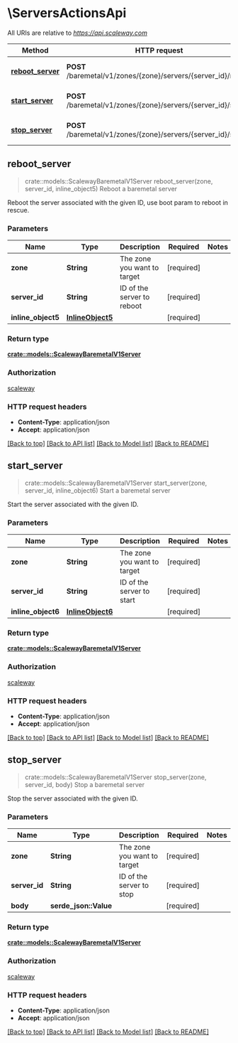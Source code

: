 # \ServersActionsApi

All URIs are relative to *https://api.scaleway.com*

Method | HTTP request | Description
------------- | ------------- | -------------
[**reboot_server**](ServersActionsApi.md#reboot_server) | **POST** /baremetal/v1/zones/{zone}/servers/{server_id}/reboot | Reboot a baremetal server
[**start_server**](ServersActionsApi.md#start_server) | **POST** /baremetal/v1/zones/{zone}/servers/{server_id}/start | Start a baremetal server
[**stop_server**](ServersActionsApi.md#stop_server) | **POST** /baremetal/v1/zones/{zone}/servers/{server_id}/stop | Stop a baremetal server



## reboot_server

> crate::models::ScalewayBaremetalV1Server reboot_server(zone, server_id, inline_object5)
Reboot a baremetal server

Reboot the server associated with the given ID, use boot param to reboot in rescue.

### Parameters


Name | Type | Description  | Required | Notes
------------- | ------------- | ------------- | ------------- | -------------
**zone** | **String** | The zone you want to target | [required] |
**server_id** | **String** | ID of the server to reboot | [required] |
**inline_object5** | [**InlineObject5**](InlineObject5.md) |  | [required] |

### Return type

[**crate::models::ScalewayBaremetalV1Server**](scaleway.baremetal.v1.Server.md)

### Authorization

[scaleway](../README.md#scaleway)

### HTTP request headers

- **Content-Type**: application/json
- **Accept**: application/json

[[Back to top]](#) [[Back to API list]](../README.md#documentation-for-api-endpoints) [[Back to Model list]](../README.md#documentation-for-models) [[Back to README]](../README.md)


## start_server

> crate::models::ScalewayBaremetalV1Server start_server(zone, server_id, inline_object6)
Start a baremetal server

Start the server associated with the given ID.

### Parameters


Name | Type | Description  | Required | Notes
------------- | ------------- | ------------- | ------------- | -------------
**zone** | **String** | The zone you want to target | [required] |
**server_id** | **String** | ID of the server to start | [required] |
**inline_object6** | [**InlineObject6**](InlineObject6.md) |  | [required] |

### Return type

[**crate::models::ScalewayBaremetalV1Server**](scaleway.baremetal.v1.Server.md)

### Authorization

[scaleway](../README.md#scaleway)

### HTTP request headers

- **Content-Type**: application/json
- **Accept**: application/json

[[Back to top]](#) [[Back to API list]](../README.md#documentation-for-api-endpoints) [[Back to Model list]](../README.md#documentation-for-models) [[Back to README]](../README.md)


## stop_server

> crate::models::ScalewayBaremetalV1Server stop_server(zone, server_id, body)
Stop a baremetal server

Stop the server associated with the given ID.

### Parameters


Name | Type | Description  | Required | Notes
------------- | ------------- | ------------- | ------------- | -------------
**zone** | **String** | The zone you want to target | [required] |
**server_id** | **String** | ID of the server to stop | [required] |
**body** | **serde_json::Value** |  | [required] |

### Return type

[**crate::models::ScalewayBaremetalV1Server**](scaleway.baremetal.v1.Server.md)

### Authorization

[scaleway](../README.md#scaleway)

### HTTP request headers

- **Content-Type**: application/json
- **Accept**: application/json

[[Back to top]](#) [[Back to API list]](../README.md#documentation-for-api-endpoints) [[Back to Model list]](../README.md#documentation-for-models) [[Back to README]](../README.md)

